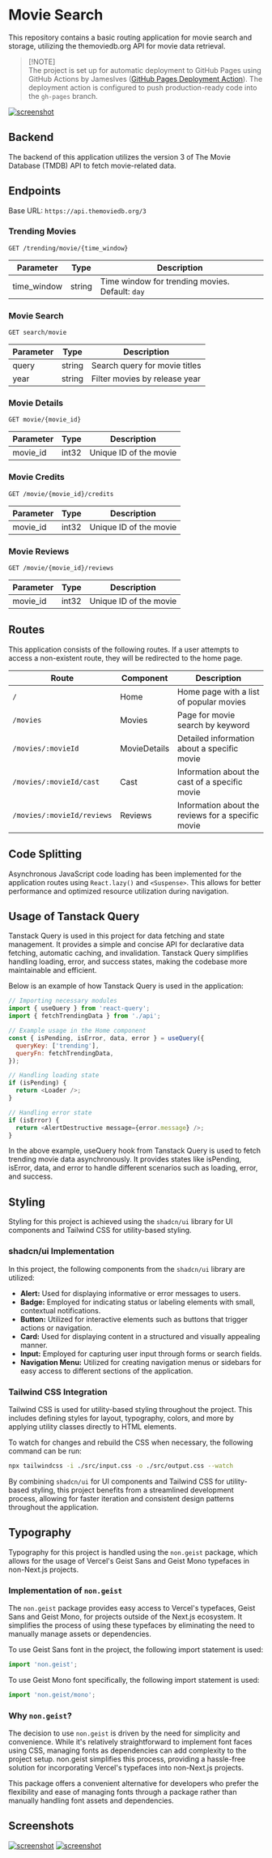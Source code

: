 # Movie Search

This repository contains a basic routing application for movie search and storage, utilizing the themoviedb.org API for movie data retrieval.

> [!NOTE]\
> The project is set up for automatic deployment to GitHub Pages using GitHub Actions by JamesIves ([GitHub Pages Deployment Action](https://github.com/marketplace/actions/deploy-to-github-pages)). The deployment action is configured to push production-ready code into the `gh-pages` branch.

[![screenshot](https://github.com/Valik3201/goit-react-hw-05-movies/blob/main/assets/Movie-Search.jpeg)](https://github.com/Valik3201/goit-react-hw-05-movies/blob/main/assets/Movie-Search.jpeg)

## Backend

The backend of this application utilizes the version 3 of The Movie Database (TMDB) API to fetch movie-related data.

## Endpoints

Base URL: `https://api.themoviedb.org/3`

### Trending Movies

```
GET /trending/movie/{time_window}
```

| Parameter    | Type   | Description                                      |
|--------------|--------|--------------------------------------------------|
| time_window  | string | Time window for trending movies. Default: `day`  |

### Movie Search

```
GET search/movie
```

| Parameter    | Type   | Description                           |
|--------------|--------|---------------------------------------|
| query        | string | Search query for movie titles         |
| year         | string | Filter movies by release year         |

### Movie Details

```
GET movie/{movie_id}
```

| Parameter    | Type   | Description                |
|--------------|--------|----------------------------|
| movie_id     | int32  | Unique ID of the movie     |

### Movie Credits

```
GET /movie/{movie_id}/credits
```

| Parameter    | Type   | Description                    |
|--------------|--------|--------------------------------|
| movie_id     | int32  | Unique ID of the movie         |

### Movie Reviews

```
GET /movie/{movie_id}/reviews
```

| Parameter    | Type   | Description                    |
|--------------|--------|--------------------------------|
| movie_id     | int32  | Unique ID of the movie         |


## Routes

This application consists of the following routes. If a user attempts to access a non-existent route, they will be redirected to the home page.

| Route                            | Component       | Description                                           |
|----------------------------------|-----------------|-------------------------------------------------------|
| `/`                              | Home            | Home page with a list of popular movies              |
| `/movies`                        | Movies          | Page for movie search by keyword                      |
| `/movies/:movieId`               | MovieDetails    | Detailed information about a specific movie          |
| `/movies/:movieId/cast`          | Cast            | Information about the cast of a specific movie       |
| `/movies/:movieId/reviews`       | Reviews         | Information about the reviews for a specific movie   |

## Code Splitting

Asynchronous JavaScript code loading has been implemented for the application routes using `React.lazy()` and `<Suspense>`. This allows for better performance and optimized resource utilization during navigation.

## Usage of Tanstack Query

Tanstack Query is used in this project for data fetching and state management. It provides a simple and concise API for declarative data fetching, automatic caching, and invalidation. Tanstack Query simplifies handling loading, error, and success states, making the codebase more maintainable and efficient.

Below is an example of how Tanstack Query is used in the application:

```javascript
// Importing necessary modules
import { useQuery } from 'react-query';
import { fetchTrendingData } from './api';

// Example usage in the Home component
const { isPending, isError, data, error } = useQuery({
  queryKey: ['trending'],
  queryFn: fetchTrendingData,
});

// Handling loading state
if (isPending) {
  return <Loader />;
}

// Handling error state
if (isError) {
  return <AlertDestructive message={error.message} />;
}
```

In the above example, useQuery hook from Tanstack Query is used to fetch trending movie data asynchronously. It provides states like isPending, isError, data, and error to handle different scenarios such as loading, error, and success.

## Styling

Styling for this project is achieved using the `shadcn/ui` library for UI components and Tailwind CSS for utility-based styling.

### shadcn/ui Implementation

In this project, the following components from the `shadcn/ui` library are utilized:

- **Alert:** Used for displaying informative or error messages to users.
- **Badge:** Employed for indicating status or labeling elements with small, contextual notifications.
- **Button:** Utilized for interactive elements such as buttons that trigger actions or navigation.
- **Card:** Used for displaying content in a structured and visually appealing manner.
- **Input:** Employed for capturing user input through forms or search fields.
- **Navigation Menu:** Utilized for creating navigation menus or sidebars for easy access to different sections of the application.

### Tailwind CSS Integration

Tailwind CSS is used for utility-based styling throughout the project. This includes defining styles for layout, typography, colors, and more by applying utility classes directly to HTML elements.

To watch for changes and rebuild the CSS when necessary, the following command can be run:

```bash
npx tailwindcss -i ./src/input.css -o ./src/output.css --watch
```

By combining `shadcn/ui` for UI components and Tailwind CSS for utility-based styling, this project benefits from a streamlined development process, allowing for faster iteration and consistent design patterns throughout the application.

## Typography

Typography for this project is handled using the `non.geist` package, which allows for the usage of Vercel's Geist Sans and Geist Mono typefaces in non-Next.js projects.

### Implementation of `non.geist`

The `non.geist` package provides easy access to Vercel's typefaces, Geist Sans and Geist Mono, for projects outside of the Next.js ecosystem. It simplifies the process of using these typefaces by eliminating the need to manually manage assets or dependencies.

To use Geist Sans font in the project, the following import statement is used:

```javascript
import 'non.geist';
```

To use Geist Mono font specifically, the following import statement is used:

``` javascript
import 'non.geist/mono';
```

### Why `non.geist`?

The decision to use `non.geist` is driven by the need for simplicity and convenience. While it's relatively straightforward to implement font faces using CSS, managing fonts as dependencies can add complexity to the project setup. non.geist simplifies this process, providing a hassle-free solution for incorporating Vercel's typefaces into non-Next.js projects.

This package offers a convenient alternative for developers who prefer the flexibility and ease of managing fonts through a package rather than manually handling font assets and dependencies.

## Screenshots

[![screenshot](https://github.com/Valik3201/goit-react-hw-05-movies/blob/main/assets/Movie-Search-2.jpeg)](https://github.com/Valik3201/goit-react-hw-05-movies/blob/main/assets/Movie-Search-2.jpeg) [![screenshot](https://github.com/Valik3201/goit-react-hw-05-movies/blob/main/assets/Movie-Search-3.jpeg)](https://github.com/Valik3201/goit-react-hw-05-movies/blob/main/assets/Movie-Search-3.jpeg)

